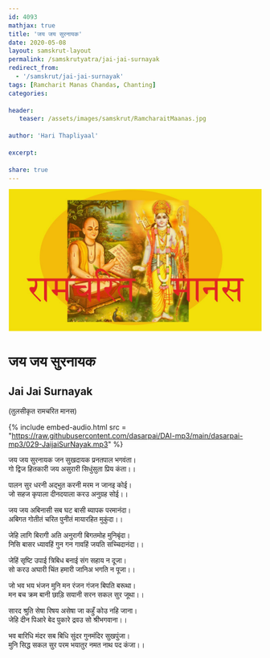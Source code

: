 ```yaml
---    
id: 4093    
mathjax: true    
title: 'जय जय सुरनायक'    
date: 2020-05-08    
layout: samskrut-layout 
permalink: /samskrutyatra/jai-jai-surnayak
redirect_from: 
  - '/samskrut/jai-jai-surnayak'
tags: [Ramcharit Manas Chandas, Chanting]    
categories:    
    
header:    
   teaser: /assets/images/samskrut/RamcharaitMaanas.jpg    
    
author: 'Hari Thapliyaal'    
    
excerpt:    
    
share: true    
---    
```

    
![](/assets/images/samskrut/RamcharaitMaanas.jpg)    
    
# जय जय सुरनायक     
## Jai Jai Surnayak    
(तुलसीकृत रामचरित मानस)    
    
{% include embed-audio.html src = "https://raw.githubusercontent.com/dasarpai/DAI-mp3/main/dasarpai-mp3/029-JaijaiSurNayak.mp3" %}     
    
जय जय सुरनायक जन सुखदायक प्रनतपाल भगवंता।    
गो द्विज हितकारी जय असुरारी सिधुंसुता प्रिय कंता।।    
    
    
पालन सुर धरनी अद्भुत करनी मरम न जानइ कोई।    
जो सहज कृपाला दीनदयाला करउ अनुग्रह सोई।।    
    
जय जय अबिनासी सब घट बासी ब्यापक परमानंदा।    
अबिगत गोतीतं चरित पुनीतं मायारहित मुकुंदा।।    
    
जेहि लागि बिरागी अति अनुरागी बिगतमोह मुनिबृंदा।    
निसि बासर ध्यावहिं गुन गन गावहिं जयति सच्चिदानंदा।।    
    
जेहिं सृष्टि उपाई त्रिबिध बनाई संग सहाय न दूजा।    
सो करउ अघारी चिंत हमारी जानिअ भगति न पूजा।।    
    
जो भव भय भंजन मुनि मन रंजन गंजन बिपति बरूथा।    
मन बच क्रम बानी छाड़ि सयानी सरन सकल सुर जूथा।।    
    
सारद श्रुति सेषा रिषय असेषा जा कहुँ कोउ नहि जाना।    
जेहि दीन पिआरे बेद पुकारे द्रवउ सो श्रीभगवाना।।    
    
भव बारिधि मंदर सब बिधि सुंदर गुनमंदिर सुखपुंजा।    
मुनि सिद्ध सकल सुर परम भयातुर नमत नाथ पद कंजा।।    
    
